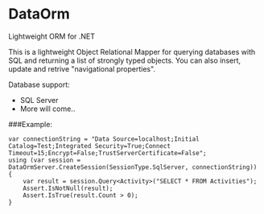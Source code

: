 DataOrm
=======

Lightweight ORM for .NET

This is a lightweight Object Relational Mapper for querying databases with SQL and returning a list of strongly typed objects. You can also insert, update and retrive "navigational properties".

Database support:
* SQL Server
* More will come..
 
 
###Example:

    var connectionString = "Data Source=localhost;Initial Catalog=Test;Integrated Security=True;Connect Timeout=15;Encrypt=False;TrustServerCertificate=False";
    using (var session = DataOrmServer.CreateSession(SessionType.SqlServer, connectionString))
    {
        var result = session.Query<Activity>("SELECT * FROM Activities");
        Assert.IsNotNull(result);
        Assert.IsTrue(result.Count > 0);
    }
